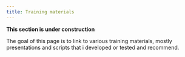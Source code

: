 ```yaml
---
title: Training materials
---
```


**This section is under construction**

The goal of this page is to link to various training materials, mostly presentations and scripts that i developed or tested and recommend.  

